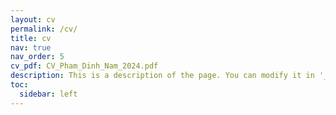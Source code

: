 ```yaml
---
layout: cv
permalink: /cv/
title: cv
nav: true
nav_order: 5
cv_pdf: CV_Pham_Dinh_Nam_2024.pdf
description: This is a description of the page. You can modify it in '_pages/cv.md'. You can also change or remove the top pdf download button.
toc:
  sidebar: left
---
```

